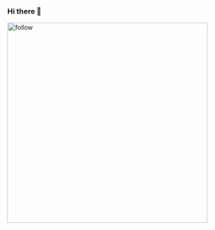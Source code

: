 ### Hi there 👋

<a href="https://twitter.com/dilan_shah"><img width="454" alt="follow" src="https://user-images.githubusercontent.com/4616207/183354670-a76ada3f-b166-4467-bfac-92cbda036473.png"/></a>

<!--
**dilanshah/dilanshah** is a ✨ _special_ ✨ repository because its `README.md` (this file) appears on your GitHub profile.

Here are some ideas to get you started:

- 🔭 I’m currently working on ...
- 🌱 I’m currently learning ...
- 👯 I’m looking to collaborate on ...
- 🤔 I’m looking for help with ...
- 💬 Ask me about ...
- 📫 How to reach me: ...
- 😄 Pronouns: ...
- ⚡ Fun fact: ...
-->

